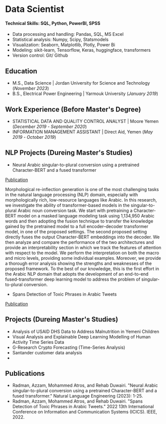 # Data Scientist

#### Technical Skills: SQL, Python, PowerBI, SPSS
- Data processing and handling: Pandas,  SQL, MS Excel
- Statistical analysis: Numpy, Scipy, Statsmodels
- Visualization: Seaborn, Matplotlib, Plotly, Power Bi
- Modeling: sikit-learn, Tensorflow, Keras, huggingface, transformers
- Version control: Git/ Github

## Education							       		
- M.S., Data Science	| Jordan University for Science and Technology (_November 2023_)	 			        		
- B.S., Electrical Power Engineering | Yarmouk University (_January 2019_)

## Work Experience (Before Master's Degree)
- STATISTICAL DATA AND QUALITY CONTROL ANALYST | Moore Yemen (_December 2019_ - _September 2020_)
- INFORMATION MANAGEMENT ASSISTANT | Direct Aid, Yemen  (_May 2019_ - _October 2019_)

  
## NLP Projects (Dureing Master's Studies)
  
- Neural Arabic singular-to-plural conversion using a pretrained Character-BERT and a fused transformer

[Publication](https://www.cambridge.org/core/journals/natural-language-engineering/article/neural-arabic-singulartoplural-conversion-using-a-pretrained-characterbert-and-a-fused-transformer/E181664F4CEDC19C02B073D9C582EB62?utm_campaign=shareaholic&utm_medium=copy_link&utm_source=bookmark)

Morphological re-inflection generation is one of the most challenging tasks in the natural language processing (NLP) domain, especially with morphologically rich, low-resource languages like Arabic. In this research, we investigate the ability of transformer-based models in the singular-to-plural Arabic noun conversion task. We start with pretraining a Character-BERT model on a masked language modeling task using 1,134,950 Arabic words and then adopting the fusion technique to transfer the knowledge gained by the pretrained model to a full encoder–decoder transformer model, in one of the proposed settings. The second proposed setting directly fuses the output Character-BERT embeddings into the decoder. We then analyze and compare the performance of the two architectures and provide an interpretability section in which we track the features of attention with respect to the model. We perform the interpretation on both the macro and micro levels, providing some individual examples. Moreover, we provide a thorough error analysis showing the strengths and weaknesses of the proposed framework. To the best of our knowledge, this is the first effort in the Arabic NLP domain that adopts the development of an end-to-end fused-transformer deep learning model to address the problem of singular-to-plural conversion.

- Spans Detection of Toxic Phrases in Arabic Tweets

[Publication](https://ieeexplore.ieee.org/abstract/document/9811228)
  
## Projects (Dureing Master's Studies)
- Analysis of USAID DHS Data to Address Malnutrition in Yemeni Children
- Visual Analysis and Explainable Deep Learning Modelling of Human Activity Time Series Data
- G-Research Crypto Forecasting (Time-Series Analysis)
- Santander customer data analysis
- 
## Publications

- Radman, Azzam, Mohammed Atros, and Rehab Duwairi. "Neural Arabic singular-to-plural conversion using a pretrained Character-BERT and a fused transformer." Natural Language Engineering (2023): 1-25.‏
- Radman, Azzam, Mohammed Atros, and Rehab Duwairi. "Spans Detection of Toxic Phrases in Arabic Tweets." 2022 13th International Conference on Information and Communication Systems (ICICS). IEEE, 2022.‏
